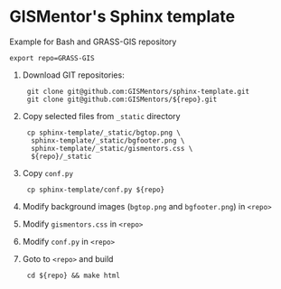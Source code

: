 GISMentor's Sphinx template
===========================

Example for Bash and GRASS-GIS repository

    export repo=GRASS-GIS

1. Download GIT repositories:

        git clone git@github.com:GISMentors/sphinx-template.git
        git clone git@github.com:GISMentors/${repo}.git

2. Copy selected files from `_static` directory

        cp sphinx-template/_static/bgtop.png \
         sphinx-template/_static/bgfooter.png \
         sphinx-template/_static/gismentors.css \
         ${repo}/_static

3. Copy `conf.py`

        cp sphinx-template/conf.py ${repo}

4. Modify background images (`bgtop.png` and `bgfooter.png`) in `<repo>`

5. Modify `gismentors.css` in `<repo>`

6. Modify `conf.py` in `<repo>`

7. Goto to `<repo>` and build

        cd ${repo} && make html